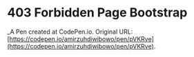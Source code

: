 # 403 Forbidden Page Bootstrap
 _A Pen created at CodePen.io. Original URL: [https://codepen.io/amirzuhdiwibowo/pen/pVKRve](https://codepen.io/amirzuhdiwibowo/pen/pVKRve).

 